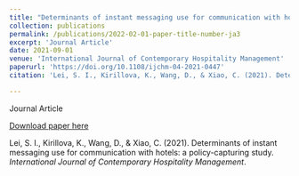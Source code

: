 ```yaml
---
title: "Determinants of instant messaging use for communication with hotels: a policy-capturing study"
collection: publications
permalink: /publications/2022-02-01-paper-title-number-ja3
excerpt: 'Journal Article'
date: 2021-09-01
venue: 'International Journal of Contemporary Hospitality Management'
paperurl: 'https://doi.org/10.1108/ijchm-04-2021-0447'
citation: 'Lei, S. I., Kirillova, K., Wang, D., & Xiao, C. (2021). Determinants of instant messaging use for communication with hotels: a policy-capturing study. <i>International Journal of Contemporary Hospitality Management</i>.'

---
```

Journal Article

[Download paper here](https://doi.org/10.1108/ijchm-04-2021-0447)

Lei, S. I., Kirillova, K., Wang, D., & Xiao, C. (2021). Determinants of instant messaging use for communication with hotels: a policy-capturing study. <i>International Journal of Contemporary Hospitality Management</i>.
